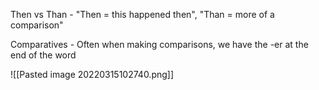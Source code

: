 Then vs Than - "Then = this happened then", "Than = more of a comparison"

Comparatives - Often when making comparisons, we have the -er at the end of the word

![[Pasted image 20220315102740.png]]